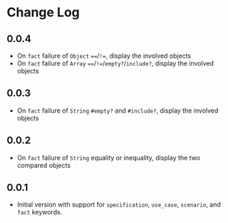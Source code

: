 # Change Log

## 0.0.4

- On `fact` failure of `Object` `==`/`!=`, display the involved objects
- On `fact` failure of `Array` `==`/`!=`/`empty?`/`include?`, display the involved objects

## 0.0.3

- On `fact` failure of `String` `#empty?` and `#include?`, display the involved objects

## 0.0.2

- On `fact` failure of `String` equality or inequality, display the two compared objects

## 0.0.1

- Initial version with support for `specification`, `use_case`, `scenario`, and `fact` keywords.
